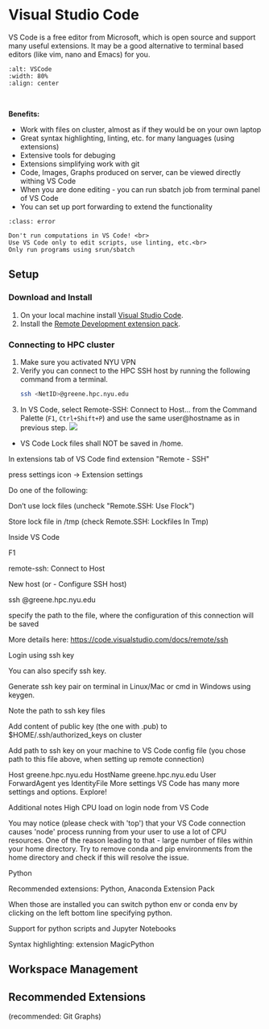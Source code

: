 # Visual Studio Code

VS Code is a free editor from Microsoft, which is open source and support many useful extensions. 
It may be a good alternative to terminal based editors (like vim, nano and Emacs) for you.



```{image} assets/architecture-ssh.png
:alt: VSCode
:width: 80%
:align: center
```

<br>

**Benefits:**

- Work with files on cluster, almost as if they would be on your own laptop
- Great syntax highlighting, linting, etc. for many languages (using extensions)
- Extensive tools for debuging
- Extensions simplifying work with git
- Code, Images, Graphs produced on server, can be viewed directly withing VS Code
- When you are done editing - you can run sbatch job from terminal panel of VS Code
- You can set up port forwarding to extend the functionality

```{admonition} Warning
:class: error

Don't run computations in VS Code! <br>
Use VS Code only to edit scripts, use linting, etc.<br>
Only run programs using srun/sbatch
```


## Setup

### Download and Install
1. On your local machine install [Visual Studio Code](https://code.visualstudio.com/).
1. Install the [Remote Development extension pack](https://marketplace.visualstudio.com/items?itemName=ms-vscode-remote.vscode-remote-extensionpack).

### Connecting to HPC cluster
1. Make sure you activated NYU VPN
1. Verify you can connect to the HPC SSH host by running the following command from a terminal.
    ```bash
    ssh <NetID>@greene.hpc.nyu.edu
    ```
1. In VS Code, select Remote-SSH: Connect to Host... from the Command Palette (`F1`, `Ctrl+Shift+P`) and use the same user@hostname as in previous step.
  <img src="https://code.visualstudio.com/assets/docs/remote/ssh/ssh-user@box.png"></img>



- VS Code Lock files shall NOT be saved in /home. 

In extensions tab of VS Code find extension "Remote - SSH"

press settings icon -> Extension settings

Do one of the following:

Don’t use lock files (uncheck "Remote.SSH: Use Flock")

Store lock file in /tmp (check Remote.SSH: Lockfiles In Tmp)

Inside VS Code

F1

remote-ssh: Connect to Host

New host (or - Configure SSH host)

ssh <user>@greene.hpc.nyu.edu

specify the path to the file, where the configuration of this connection will be saved

More details here: https://code.visualstudio.com/docs/remote/ssh

Login using ssh key

You can also specify ssh key.

Generate ssh key pair on terminal in Linux/Mac or cmd in Windows using keygen.

Note the path to ssh key files

Add content of public key (the one with .pub) to $HOME/.ssh/authorized_keys on cluster

Add path to ssh key on your machine to VS Code config file (you chose path to this file above, when setting up remote connection)

Host greene.hpc.nyu.edu
  HostName greene.hpc.nyu.edu
  User <netid>
  ForwardAgent yes
  IdentityFile <path to ssh key>
More settings
VS Code has many more settings and options. Explore!

Additional notes
High CPU load on login node from VS Code

You may notice (please check with 'top') that your VS Code connection causes 'node' process running from your user to use a lot of CPU resources. One of the reason leading to that - large number of files within your home directory. Try to remove conda and pip environments from the home directory and check if this will resolve the issue.

Python

Recommended extensions: Python, Anaconda Extension Pack

When those are installed you can switch python env or conda env by clicking on the left bottom line specifying python.

Support for python scripts and Jupyter Notebooks

Syntax highlighting: extension MagicPython

## Workspace Management


## Recommended Extensions

 (recommended: Git Graphs)